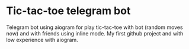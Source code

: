 # Tic-tac-toe telegram bot

Telegram bot using aiogram for play tic-tac-toe with bot (random moves now) and with friends using inline mode.
My first github project and with low experience with aiogram.
